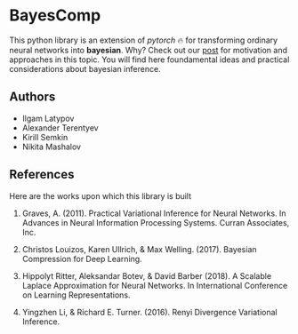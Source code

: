 # BayesComp

This python library is an extension of *pytorch* :fire: for transforming ordinary neural networks into **bayesian**. Why? Check out our [post](https://intsystems.github.io/bayes_deep_compression/blog/) for motivation and approaches in this topic. You will find here foundamental ideas and practical considerations about bayesian inference.

## Authors

- Ilgam Latypov
- Alexander Terentyev
- Kirill Semkin
- Nikita Mashalov

## References

Here are the works upon which this library is built

1. Graves, A. (2011). Practical Variational Inference for Neural Networks. In Advances in Neural Information Processing Systems. Curran Associates, Inc.

2. Christos Louizos, Karen Ullrich, & Max Welling. (2017). Bayesian Compression for Deep Learning.

3. Hippolyt Ritter, Aleksandar Botev, & David Barber (2018). A Scalable Laplace Approximation for Neural Networks. In International Conference on Learning Representations.

4. Yingzhen Li, & Richard E. Turner. (2016). Renyi Divergence Variational Inference.
